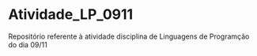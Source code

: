# Atividade_LP_0911
Repositório referente à atividade disciplina de Linguagens de Programção do dia 09/11
